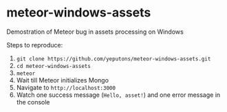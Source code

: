 meteor-windows-assets
=====================

Demostration of Meteor bug in assets processing on Windows

Steps to reproduce:

1. `git clone https://github.com/yeputons/meteor-windows-assets.git`
2. `cd meteor-windows-assets`
3. `meteor`
4. Wait till Meteor initializes Mongo
5. Navigate to `http://localhost:3000`
6. Watch one success message (`Hello, asset!`) and one error message in the console
